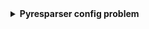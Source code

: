 <details>
  <summary><b>Pyresparser config problem</b></summary>
```javascript
// Install package
pip install pyresparser
```

from pyresparser import ResumeParser
data = ResumeParser('/path/to/resume/file').get_extracted_data()

  <code>pyresparser</code> is a simple resume parser used for extracting information from resumes. pyresparser work with <code>spacy</code>. But now it don't work properly in <code>spacy latest version.</code> When we run pyresparser in latest version show show <code>config</code>

  
   
from pyresparser import ResumeParser
data = ResumeParser('/path/to/resume/file').get_extracted_data()

  <b>Features</b>
  - Extract name
  - Extract email
  - Extract mobile numbers
  - Extract skills
  - Extract total experience
  - Extract college name
  - Extract degree
  - Extract designation
  - Extract company names
  
  <b>Virtual Environment</b>
  - Item 2
    - Sub-item 1
    - Sub-item 2
  - Item 3
  
 <code>word</code>
  
</details>

